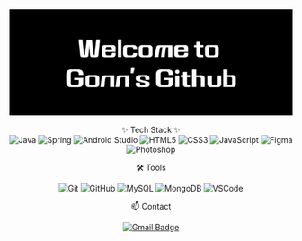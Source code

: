 <div align="center">
  <img src="git_image.png" alt="Welcome to Gonn's Github">
</div>


<div align="center">
  
✨ Tech Stack ✨
<br>
![Java](https://img.shields.io/badge/Java-007396?style=flat-square&logo=openjdk&logoColor=white)
![Spring](https://img.shields.io/badge/Spring-6DB33F?style=flat-square&logo=spring&logoColor=white)
![Android Studio](https://img.shields.io/badge/Android_Studio-3DDC84?style=flat-square&logo=android-studio&logoColor=white)
![HTML5](https://img.shields.io/badge/HTML5-E34F26?style=flat-square&logo=html5&logoColor=white)
![CSS3](https://img.shields.io/badge/CSS3-1572B6?style=flat-square&logo=css3&logoColor=white)
![JavaScript](https://img.shields.io/badge/JavaScript-F7DF1E?style=flat-square&logo=javascript&logoColor=black)
![Figma](https://img.shields.io/badge/Figma-F24E1E?style=flat-square&logo=figma&logoColor=white)
![Photoshop](https://img.shields.io/badge/Photoshop-31A8FF?style=flat-square&logo=adobe-photoshop&logoColor=white)



 🛠 Tools

![Git](https://img.shields.io/badge/Git-F05032?style=flat-square&logo=git&logoColor=white)
![GitHub](https://img.shields.io/badge/GitHub-181717?style=flat-square&logo=github&logoColor=white)
![MySQL](https://img.shields.io/badge/MySQL-4479A1?style=flat-square&logo=mysql&logoColor=white)
![MongoDB](https://img.shields.io/badge/MongoDB-47A248?style=flat-square&logo=mongodb&logoColor=white)
![VSCode](https://img.shields.io/badge/VSCode-007ACC?style=flat-square&logo=visual-studio-code&logoColor=white)



📫 Contact

[![Gmail Badge](https://img.shields.io/badge/gounpark7475@gmail.com-D14836?style=flat-square&logo=gmail&logoColor=white&link=mailto:gounpark7475@gmail.com)](mailto:gounpark7475@gmail.com)

</div>
